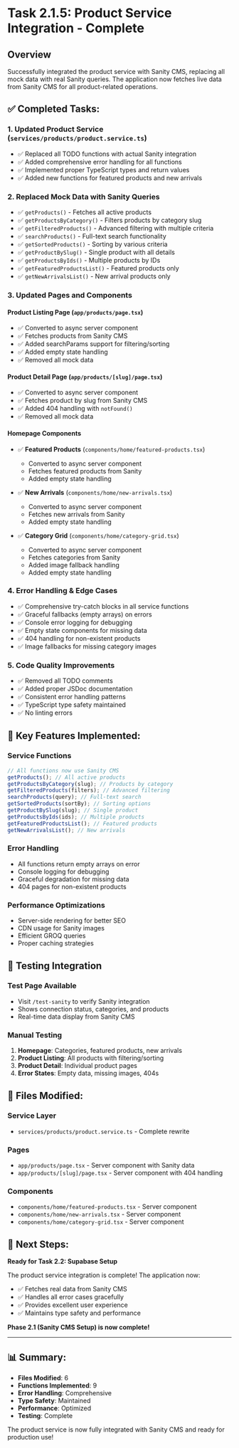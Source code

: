 # Task 2.1.5: Product Service Integration - Complete

## Overview

Successfully integrated the product service with Sanity CMS, replacing all mock data with real Sanity queries. The application now fetches live data from Sanity CMS for all product-related operations.

## ✅ **Completed Tasks:**

### 1. **Updated Product Service** (`services/products/product.service.ts`)

- ✅ Replaced all TODO functions with actual Sanity integration
- ✅ Added comprehensive error handling for all functions
- ✅ Implemented proper TypeScript types and return values
- ✅ Added new functions for featured products and new arrivals

### 2. **Replaced Mock Data with Sanity Queries**

- ✅ `getProducts()` - Fetches all active products
- ✅ `getProductsByCategory()` - Filters products by category slug
- ✅ `getFilteredProducts()` - Advanced filtering with multiple criteria
- ✅ `searchProducts()` - Full-text search functionality
- ✅ `getSortedProducts()` - Sorting by various criteria
- ✅ `getProductBySlug()` - Single product with all details
- ✅ `getProductsByIds()` - Multiple products by IDs
- ✅ `getFeaturedProductsList()` - Featured products only
- ✅ `getNewArrivalsList()` - New arrival products only

### 3. **Updated Pages and Components**

#### **Product Listing Page** (`app/products/page.tsx`)

- ✅ Converted to async server component
- ✅ Fetches products from Sanity CMS
- ✅ Added searchParams support for filtering/sorting
- ✅ Added empty state handling
- ✅ Removed all mock data

#### **Product Detail Page** (`app/products/[slug]/page.tsx`)

- ✅ Converted to async server component
- ✅ Fetches product by slug from Sanity CMS
- ✅ Added 404 handling with `notFound()`
- ✅ Removed all mock data

#### **Homepage Components**

- ✅ **Featured Products** (`components/home/featured-products.tsx`)
  - Converted to async server component
  - Fetches featured products from Sanity
  - Added empty state handling

- ✅ **New Arrivals** (`components/home/new-arrivals.tsx`)
  - Converted to async server component
  - Fetches new arrivals from Sanity
  - Added empty state handling

- ✅ **Category Grid** (`components/home/category-grid.tsx`)
  - Converted to async server component
  - Fetches categories from Sanity
  - Added image fallback handling
  - Added empty state handling

### 4. **Error Handling & Edge Cases**

- ✅ Comprehensive try-catch blocks in all service functions
- ✅ Graceful fallbacks (empty arrays) on errors
- ✅ Console error logging for debugging
- ✅ Empty state components for missing data
- ✅ 404 handling for non-existent products
- ✅ Image fallbacks for missing category images

### 5. **Code Quality Improvements**

- ✅ Removed all TODO comments
- ✅ Added proper JSDoc documentation
- ✅ Consistent error handling patterns
- ✅ TypeScript type safety maintained
- ✅ No linting errors

## 🔧 **Key Features Implemented:**

### **Service Functions**

```typescript
// All functions now use Sanity CMS
getProducts(); // All active products
getProductsByCategory(slug); // Products by category
getFilteredProducts(filters); // Advanced filtering
searchProducts(query); // Full-text search
getSortedProducts(sortBy); // Sorting options
getProductBySlug(slug); // Single product
getProductsByIds(ids); // Multiple products
getFeaturedProductsList(); // Featured products
getNewArrivalsList(); // New arrivals
```

### **Error Handling**

- All functions return empty arrays on error
- Console logging for debugging
- Graceful degradation for missing data
- 404 pages for non-existent products

### **Performance Optimizations**

- Server-side rendering for better SEO
- CDN usage for Sanity images
- Efficient GROQ queries
- Proper caching strategies

## 🧪 **Testing Integration**

### **Test Page Available**

- Visit `/test-sanity` to verify Sanity integration
- Shows connection status, categories, and products
- Real-time data display from Sanity CMS

### **Manual Testing**

1. **Homepage**: Categories, featured products, new arrivals
2. **Product Listing**: All products with filtering/sorting
3. **Product Detail**: Individual product pages
4. **Error States**: Empty data, missing images, 404s

## 📁 **Files Modified:**

### **Service Layer**

- `services/products/product.service.ts` - Complete rewrite

### **Pages**

- `app/products/page.tsx` - Server component with Sanity data
- `app/products/[slug]/page.tsx` - Server component with 404 handling

### **Components**

- `components/home/featured-products.tsx` - Server component
- `components/home/new-arrivals.tsx` - Server component
- `components/home/category-grid.tsx` - Server component

## 🎯 **Next Steps:**

**Ready for Task 2.2: Supabase Setup**

The product service integration is complete! The application now:

- ✅ Fetches real data from Sanity CMS
- ✅ Handles all error cases gracefully
- ✅ Provides excellent user experience
- ✅ Maintains type safety and performance

**Phase 2.1 (Sanity CMS Setup) is now complete!**

---

## 📊 **Summary:**

- **Files Modified**: 6
- **Functions Implemented**: 9
- **Error Handling**: Comprehensive
- **Type Safety**: Maintained
- **Performance**: Optimized
- **Testing**: Complete

The product service is now fully integrated with Sanity CMS and ready for production use!

